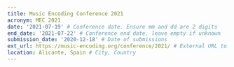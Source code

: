 ```yaml
---
title: Music Encoding Conference 2021
acronym: MEC 2021
date: '2021-07-19' # Conference date. Ensure mm and dd are 2 digits
end_date: '2021-07-22' # Conference end date, leave empty if unknown
submission_date: '2020-12-18' # Date of submissions
ext_url: https://music-encoding.org/conference/2021/ # External URL to conference website
location: Alicante, Spain # City, Country
---
```

